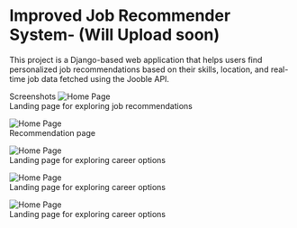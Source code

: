 # Improved Job Recommender System- (Will Upload soon)
This project is a Django-based web application that helps users find personalized job recommendations based on their skills, location, and real-time job data fetched using the Jooble API.


Screenshots
![Home Page](core/static/screenshots/home.png)  
Landing page for exploring job recommendations

![Home Page](core/static/screenshots/recommendation.png)  
Recommendation page

![Home Page](core/static/screenshots/home.png)  
Landing page for exploring career options

![Home Page](core/static/screenshots/home.png)  
Landing page for exploring career options

![Home Page](core/static/screenshots/home.png)  
Landing page for exploring career options
